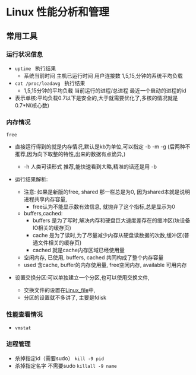 # Linux 性能分析和管理

## 常用工具
### 运行状况信息
- `uptime ` 执行结果
    - 系统当前时间 主机已运行时间 用户连接数 1,5,15,分钟的系统平均负载
- `cat /proc/loadavg ` 执行结果
    - 1,5,15分钟的平均负载 当前运行的进程/总进程 最近一个启动的进程的id
- 表示单核:平均负载0.7以下是安全的,大于就需要优化了,多核的情况就是 0.7*N(核心数)

### 内存情况
`free`
- 直接运行得到的就是内存情况,默认是kb为单位,可以指定 -b -m -g (后两种不推荐,因为向下取整的特性,出来的数据有点诡异,)
    - -h 人类可读形式 推荐,能快速看到大略,精准的话还是用 -b
- 运行结果解析:
    - 注意: 如果是新版的free, shared 那一栏总是为0, 因为shared本就是说明进程共享内存容量,
        - free认为不能显示数有效信息, 就抛弃了这个指标,总是显示为0
    - buffers,cached:
        - buffers 是为了写时,解决内存和硬盘巨大速度差存在的缓冲区(块设备IO相关的缓存页)
        - cache 是为了读时,为了尽量减少内存从硬盘读数据的次数,缓冲区(普通文件相关的缓存页)
        - cached 就是cache内存区域已经使用量
    - 空闲内存, 已使用, buffers, cached 共同构成了整个内存容量
    - used 含cache, buffer的内存使用量, free空闲内存, available 可用内存
    
- 设置交换分区:可以单独建立一个分区,也可以使用交换文件,
    - 交换文件的设置在[Linux_file](/Linux/linux_file.md)中,
    - 分区的设置就不多讲了, 主要是fdisk

### 性能查看情况
- `vmstat`


### 进程管理
- 杀掉指定id（需要sudo） `kill -9 pid`
- 杀掉指定名字 不需要sudo `killall -9 name`
